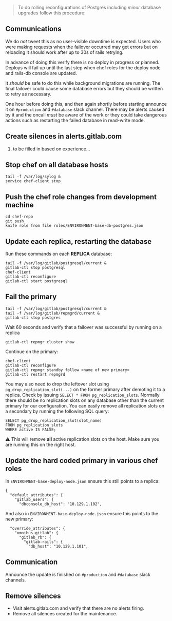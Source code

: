 > To do rolling reconfigurations of Postgres including *minor*
> database upgrades follow this procedure:

## Communications

We do *not* tweet this as no user-visible downtime is expected. Users
who were making requests when the failover occurred may get errors but
on reloading it should work after up to 30s of rails retrying.

In advance of doing this verify there is no deploy in progress or
planned. Deploys will fail up until the last step when chef roles for
the deploy node and rails-db console are updated.

It *should* be safe to do this while background migrations are
running. The final failover could cause some database errors but they
should be written to retry as necessary.

One hour before doing this, and then again shortly before starting
announce it on `#production` and `#database` slack channel. There may
be alerts caused by it and the oncall *must* be aware of the work or
they could take dangerous actions such as restarting the failed
database in read-write mode.

## Create silences in alerts.gitlab.com

1. to be filled in based on experience...

## Stop chef on all database hosts
```
tail -f /var/log/sylog &
service chef-client stop
```

## Push the chef role changes from development machine
```
cd chef-repo
git push
knife role from file roles/ENVIRONMENT-base-db-postgres.json
```

## Update each replica, restarting the database

Run these commands on each **REPLICA** database:
```
tail -f /var/log/gitlab/postgresql/current &
gitlab-ctl stop postgresql
chef-client
gitlab-ctl reconfigure
gitlab-ctl start postgresql
```

## Fail the primary
```
tail -f /var/log/gitlab/postgresql/current &
tail -f /var/log/gitlab/repmgrd/current &
gitlab-ctl stop postgres
```

Wait 60 seconds and verify that a failover was successful by running on a replica
```
gitlab-ctl repmgr cluster show
```

Continue on the primary:
```
chef-client
gitlab-ctl reconfigure
gitlab-ctl repmgr standby follow <name of new primary>
gitlab-ctl restart repmgrd
```
You may also need to drop the leftover slot using `pg_drop_replication_slot(...)` on the former primary after demoting it to a replica. Check by issuing `SELECT * FROM pg_replication_slots`. Normally there should be no replication slots on any database other than the current primary for our configuration.
You can easily remove all replication slots on a secondary by running the
following SQL query:

```
SELECT pg_drop_replication_slot(slot_name)
FROM pg_replication_slots
WHERE active IS FALSE;
```

:warning: This will remove **all** active replication slots on the host. Make
sure you are running this on the right host.

## Update the hard coded primary in various chef roles

In `ENVIRONMENT-base-deploy-node.json` ensure this still points to a replica:
```
{
  "default_attributes": {
    "gitlab_users": {
      "dbconsole_db_host": "10.129.1.102",
```

And also in `ENVIRONMENT-base-deploy-node.json` ensure this points to the new primary:
```
  "override_attributes": {
    "omnibus-gitlab": {
      "gitlab_rb": {
        "gitlab-rails": {
          "db_host": "10.129.1.101",
```

## Communication

Announce the update is finished on `#production` and `#database` slack channels.


## Remove silences

* Visit alerts.gitlab.com and verify that there are no alerts firing.
* Remove all silences created for the maintenance.

